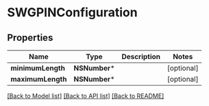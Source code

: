 # SWGPINConfiguration

## Properties
Name | Type | Description | Notes
------------ | ------------- | ------------- | -------------
**minimumLength** | **NSNumber*** |  | [optional] 
**maximumLength** | **NSNumber*** |  | [optional] 

[[Back to Model list]](../README.md#documentation-for-models) [[Back to API list]](../README.md#documentation-for-api-endpoints) [[Back to README]](../README.md)


